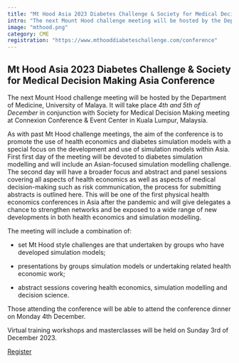 ```yaml
---
title: "Mt Hood Asia 2023 Diabetes Challenge & Society for Medical Decision Making Asia Conference"
intro: "The next Mount Hood challenge meeting will be hosted by the Department of Medicine, University of Malaya. It will take place 4th and 5th of December in conjunction with Society for Medical Decision Making meeting at Connexion Conference & Event Center in Kuala Lumpur, Malaysia."
image: "mthood.png"
category: CME
registration: "https://www.mthooddiabeteschallenge.com/conference"
---
```


## Mt Hood Asia 2023 Diabetes Challenge & Society for Medical Decision Making Asia Conference

 

The next Mount Hood challenge meeting will be hosted by the Department of Medicine, University of Malaya. It will take place *4th and 5th of December* in conjunction with Society for Medical Decision Making meeting at Connexion Conference & Event Center in Kuala Lumpur, Malaysia. 

 

As with past Mt Hood challenge meetings, the aim of the conference is to promote the use of health economics and diabetes simulation models with a special focus on the development and use of simulation models within Asia. First first day of the meeting will be devoted to diabetes simulation modelling and will include an Asian-focused simulation modelling challenge. The second day will have a broader focus and abstract and panel sessions covering all aspects of health economics as well as aspects of medical decision-making such as risk communication, the process for submitting abstracts is outlined here. This will be one of the first physical health economics conferences in Asia after the pandemic and will give delegates a chance to strengthen networks and be exposed to a wide range of new developments in both health economics and simulation modelling. 

 

The meeting will include a combination of:

- set Mt Hood style challenges are that undertaken by groups who have developed simulation models;

- presentations by groups simulation models or undertaking related health economic work;

- abstract sessions covering health economics, simulation modelling and decision science. 


 

Those attending the conference will be able to attend the conference dinner on Monday 4th December. 

Virtual training workshops and masterclasses will be held on Sunday 3rd of December 2023.

[Register](https://www.mthooddiabeteschallenge.com/payments)